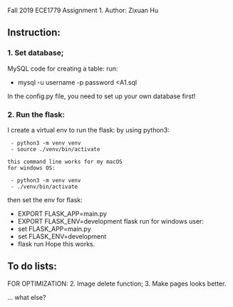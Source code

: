 Fall 2019
ECE1779
Assignment 1.
Author: Zixuan Hu

## Instruction:
### 1. Set database;

MySQL code for creating a table:
run:
- mysql -u username -p password <A1.sql
        
In the config.py file, you need to set up your own database first!

### 2. Run the flask:
  I create a virtual env to run the flask:
    by using python3: 
    
     - python3 -m venv venv
     - source ./venv/bin/activate
     
    this command line works for my macOS
    for windows OS:
    
     - python3 -m venv venv
     - ./venv/bin/activate
  
  then set the env for flask:
   - EXPORT FLASK_APP=main.py
   - EXPORT FLASK_ENV=development
    flask run
  for windows user:
   - set FLASK_APP=main.py
   - set FLASK_ENV=development
   - flask run
  Hope this works.
 


## To do lists:

FOR OPTIMIZATION:
2. Image delete function;
3. Make pages looks better.

... what else?
